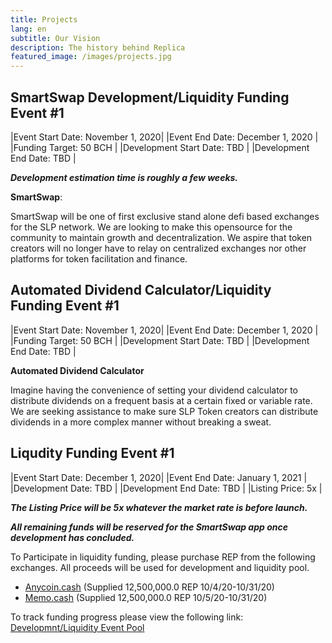 ```yaml
---
title: Projects
lang: en
subtitle: Our Vision
description: The history behind Replica
featured_image: /images/projects.jpg
---
```


## SmartSwap Development/Liquidity Funding Event #1

|Event Start Date: November 1, 2020|
|Event End Date: December 1, 2020  |
|Funding Target: 50 BCH            | 
|Development Start Date: TBD       |
|Development End Date: TBD         |

***Development estimation time is roughly a few weeks.*** 

**SmartSwap**: 

SmartSwap will be one of first exclusive stand alone defi based exchanges for the SLP network. We are looking to make this opensource for the community to maintain growth and decentralization. We aspire that token creators will no longer have to relay on centralized exchanges nor other platforms for token facilitation and finance. 


## Automated Dividend Calculator/Liquidity Funding Event #1

|Event Start Date: November 1, 2020|
|Event End Date: December 1, 2020  |
|Funding Target: 50 BCH            | 
|Development Start Date: TBD       |
|Development End Date: TBD         |

**Automated Dividend Calculator**

Imagine having the convenience of setting your dividend calculator to distribute dividends on a frequent basis at a certain fixed or variable rate. We are seeking assistance to make sure SLP Token creators can distribute dividends in a more complex manner without breaking a sweat. 

## Liqudity Funding Event #1

|Event Start Date: December 1, 2020|
|Event End Date: January 1, 2021   |          
|Development Date: TBD             |
|Development End Date: TBD         |
|Listing Price: 5x                 |

***The Listing Price will be 5x whatever the market rate is before launch.***

***All remaining funds will be reserved for the SmartSwap app once development has concluded.*** 

To Participate in liquidity funding, please purchase REP from the following exchanges. All proceeds will be used for development and liquidity pool. 

 * [Anycoin.cash](https://www.anycoin.cash/)
   (Supplied 12,500,000.0 REP 10/4/20-10/31/20)
 * [Memo.cash](https://memo.cash/token/cf83b1400aa9b6dbfdcdd8857571220a3e854b0188edabd260119edd8b57d3e3?for-sale)
   (Supplied 12,500,000.0 REP 10/5/20-10/31/20)
   
To track funding progress please view the following link: [Developmnt/Liquidity Event Pool](https://explorer.bitcoin.com/bch/address/bitcoincash:qphpfsfnteu7t0v32tpyr7qdpf6lg5rwtvs3te4zy3)
 
